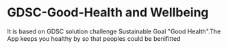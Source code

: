 # GDSC-Good-Health and Wellbeing

It is based on GDSC solution challenge Sustainable Goal "Good Health".The App keeps you healthy by so that peoples could be benifitted
